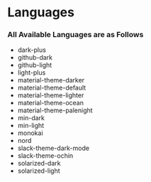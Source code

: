 # Languages

### All Available Languages are as Follows

* dark-plus
* github-dark
* github-light
* light-plus
* material-theme-darker
* material-theme-default
* material-theme-lighter
* material-theme-ocean
* material-theme-palenight
* min-dark
* min-light
* monokai
* nord
* slack-theme-dark-mode
* slack-theme-ochin
* solarized-dark
* solarized-light
